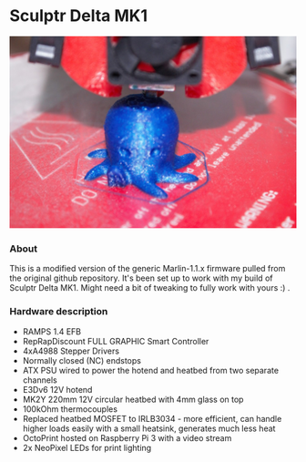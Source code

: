 # Sculptr Delta MK1

![Sculptr Delta MK1 printing an octopus model](images/DSC09739_small.jpg)

### About

This is a modified version of the generic Marlin-1.1.x firmware pulled from the original github repository.
It's been set up to work with my build of Sculptr Delta MK1.
Might need a bit of tweaking to fully work with yours :) .

### Hardware description
- RAMPS 1.4 EFB
- RepRapDiscount FULL GRAPHIC Smart Controller
- 4xA4988 Stepper Drivers
- Normally closed (NC) endstops
- ATX PSU wired to power the hotend and heatbed from two separate channels
- E3Dv6 12V hotend
- MK2Y 220mm 12V circular heatbed with 4mm glass on top
- 100kOhm thermocouples
- Replaced heatbed MOSFET to IRLB3034 - more efficient, can handle higher loads easily with a small heatsink, generates much less heat
- OctoPrint hosted on Raspberry Pi 3 with a video stream
- 2x NeoPixel LEDs for print lighting
